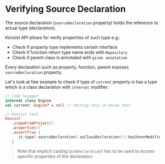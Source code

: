 # Verifying Source Declaration

The source declaration (`sourceDeclaration` property) holds the reference to actual type (declaration).&#x20;

Konsist API allows for verify properties of such type e.g.:

* Check if property type implements certain interface
* Check if function return type name ends with `Repository`
* Check if parent class is annotated with `given annotation`



Every declaration such as property, function, parent exposes `sourceDeclaration` property.&#x20;

Let's look at few example to check if type of `current` property is has a type which is a class declaration with `internal` modifier:

```kotlin
// Code Snippet
internal class Engine
val current: Engine? = null // testing this in below test

// Konsist test
Konsist
   .scopeFromProject()
   .properties()
   .assertTrue {
      it.type?.sourceDeclaration?.asClassDeclaration()?.hasInnerModifier // true
   }

```

> Note that explicit casting (`asXDeclaration`) has to be used to access specific properties of the declaration.

